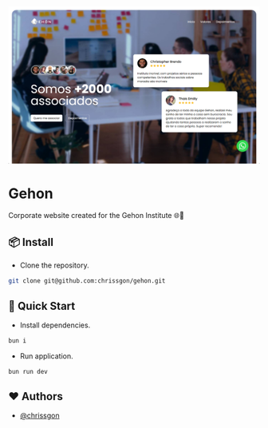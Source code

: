 ![Gehon](./public/thumb.png)

# Gehon

Corporate website created for the Gehon Institute 🌐🏢

## 📦 Install

- Clone the repository.

```bash
git clone git@github.com:chrissgon/gehon.git
```

## 🚀 Quick Start

- Install dependencies.

```bash
bun i
```

- Run application.

```bash
bun run dev
```

## ❤️ Authors

- [@chrissgon](https://www.github.com/chrissgon)
